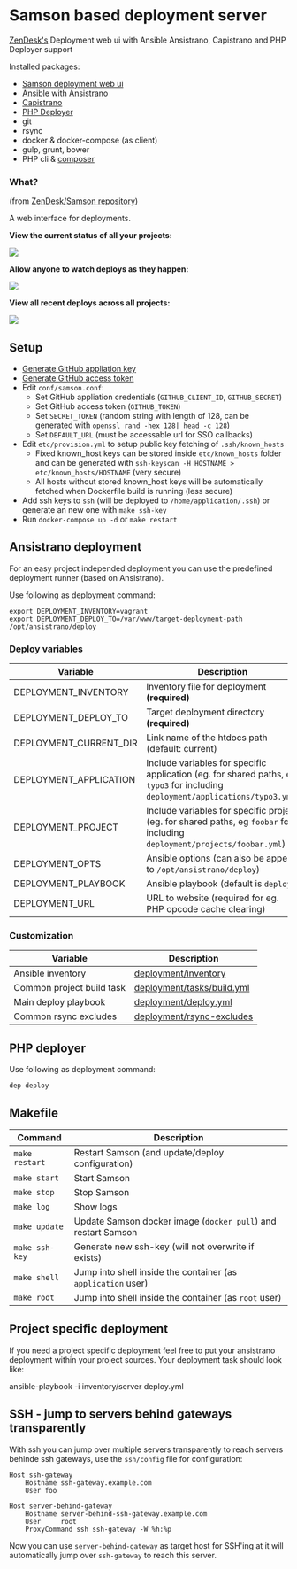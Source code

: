 # Samson based deployment server

[ZenDesk's](https://www.zendesk.com/) Deployment web ui with Ansible Ansistrano, Capistrano and PHP Deployer support

Installed packages:
* [Samson deployment web ui](https://github.com/zendesk/samson)
* [Ansible](https://www.ansible.com/) with [Ansistrano](https://github.com/ansistrano)
* [Capistrano](http://capistranorb.com/)
* [PHP Deployer](http://deployer.org/)
* git
* rsync
* docker & docker-compose (as client)
* gulp, grunt, bower
* PHP cli & [composer](https://getcomposer.org/)

### What?
(from [ZenDesk/Samson repository](https://github.com/zendesk/samson))

A web interface for deployments.

**View the current status of all your projects:**

![](http://f.cl.ly/items/3n0f0m3j2Q242Y1k311O/Samson.png)

**Allow anyone to watch deploys as they happen:**

![](http://cl.ly/image/1m0Q1k2r1M32/Master_deploy__succeeded_.png)

**View all recent deploys across all projects:**

![](http://cl.ly/image/270l1e3s2e1p/Samson.png)

## Setup

* [Generate GitHub appliation key](https://github.com/settings/developers) 
* [Generate GitHub access token](https://github.com/settings/tokens)
* Edit `conf/samson.conf`:
    * Set GitHub appliation credentials (`GITHUB_CLIENT_ID`, `GITHUB_SECRET`)
    * Set GitHub access token (`GITHUB_TOKEN`)
    * Set `SECRET_TOKEN` (random string with length of 128, can be generated with `openssl rand -hex 128| head -c 128`)
    * Set `DEFAULT_URL` (must be accessable url for SSO callbacks)
* Edit `etc/provision.yml` to setup public key fetching of `.ssh/known_hosts`
    * Fixed known_host keys can be stored inside `etc/known_hosts` folder and can be generated with `ssh-keyscan -H HOSTNAME > etc/known_hosts/HOSTNAME` (very secure)
    * All hosts without stored known_host keys will be automatically fetched when Dockerfile build is running (less secure)
* Add ssh keys to `ssh` (will be deployed to `/home/application/.ssh`) or generate an new one with `make ssh-key`
* Run `docker-compose up -d` or `make restart`

## Ansistrano deployment

For an easy project independed deployment you can use the predefined deployment runner (based on Ansistrano).

Use following as deployment command:

```
export DEPLOYMENT_INVENTORY=vagrant
export DEPLOYMENT_DEPLOY_TO=/var/www/target-deployment-path
/opt/ansistrano/deploy
```

### Deploy variables

Variable                       | Description
------------------------------ | ------------------------------------------------------
DEPLOYMENT_INVENTORY           | Inventory file for deployment **(required)**
DEPLOYMENT_DEPLOY_TO           | Target deployment directory **(required)**
DEPLOYMENT_CURRENT_DIR         | Link name of the htdocs path (default: current)
DEPLOYMENT_APPLICATION         | Include variables for specific application (eg. for shared paths, eg `typo3` for including `deployment/applications/typo3.yml`)
DEPLOYMENT_PROJECT             | Include variables for specific project (eg. for shared paths, eg `foobar` for including `deployment/projects/foobar.yml`)
DEPLOYMENT_OPTS                | Ansible options (can also be append to `/opt/ansistrano/deploy`)
DEPLOYMENT_PLAYBOOK            | Ansible playbook (default is `deploy`)
DEPLOYMENT_URL                 | URL to website (required for eg. PHP opcode cache clearing)

### Customization

Variable                    | Description
--------------------------- | ------------------------------------------------------
Ansible inventory           | [deployment/inventory](ansistrano/inventory)
Common project build task   | [deployment/tasks/build.yml](ansistrano/tasks/build.yml)
Main deploy playbook        | [deployment/deploy.yml](ansistrano/deploy.yml)
Common rsync excludes       | [deployment/rsync-excludes](ansistrano/rsync-excludes)

## PHP deployer
Use following as deployment command:

```
dep deploy
```

## Makefile

Command                     | Description
--------------------------- | ------------------------------------------------------
`make restart`              | Restart Samson (and update/deploy configuration)
`make start`                | Start Samson
`make stop`                 | Stop Samson
`make log`                  | Show logs
`make update`               | Update Samson docker image (`docker pull`) and restart Samson
`make ssh-key`              | Generate new ssh-key (will not overwrite if exists)
`make shell`                | Jump into shell inside the container (as `application` user)
`make root`                 | Jump into shell inside the container (as `root` user)

## Project specific deployment

If you need a project specific deployment feel free to put your ansistrano deployment within your project sources.
Your deployment task should look like:

ansible-playbook -i inventory/server deploy.yml

## SSH - jump to servers behind gateways transparently

With ssh you can jump over multiple servers transparently to reach servers behinde ssh gateways, use the `ssh/config` 
file for configuration:

```
Host ssh-gateway
    Hostname ssh-gateway.example.com
    User foo

Host server-behind-gateway
    Hostname server-behind-ssh-gateway.example.com
    User     root
    ProxyCommand ssh ssh-gateway -W %h:%p
```

Now you can use `server-behind-gateway` as target host for SSH'ing at it will automatically jump over `ssh-gateway` to
reach this server.
